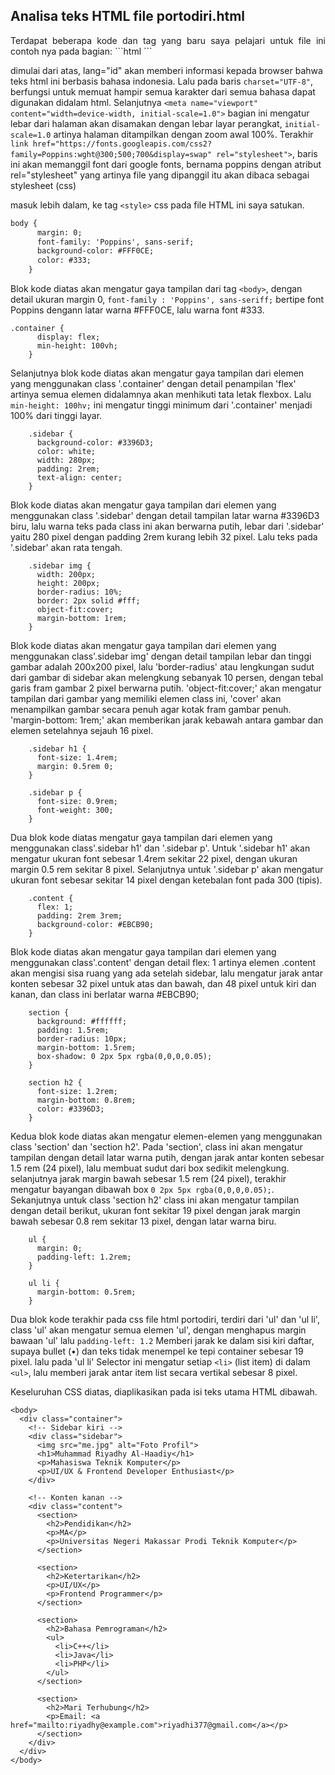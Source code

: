 ## Analisa teks HTML file portodiri.html
<p align="justify">
Terdapat beberapa kode dan tag yang baru saya pelajari untuk file ini
contoh nya pada bagian:
```html
<html lang="id">
<head>
  <meta charset="UTF-8">
  <meta name="viewport" content="width=device-width, initial-scale=1.0">
  <title>Portofolio</title>
  <link href="https://fonts.googleapis.com/css2?family=Poppins:wght@300;500;700&display=swap" rel="stylesheet">
</html>
```

dimulai dari atas, lang="id" akan memberi informasi kepada browser bahwa teks html ini berbasis bahasa indonesia. Lalu pada baris ```charset="UTF-8"```, berfungsi untuk memuat hampir semua karakter dari semua bahasa dapat digunakan didalam html. Selanjutnya ```<meta name="viewport" content="width=device-width, initial-scale=1.0">``` bagian ini mengatur lebar dari halaman akan disamakan dengan lebar layar perangkat, ```initial-scale=1.0``` artinya halaman ditampilkan dengan zoom awal 100%. Terakhir ```link href="https://fonts.googleapis.com/css2?family=Poppins:wght@300;500;700&display=swap" rel="stylesheet">```, baris ini akan memanggil font dari google fonts, bernama poppins dengan atribut rel="stylesheet" yang artinya file yang dipanggil itu akan dibaca sebagai stylesheet (css)

masuk lebih dalam, ke tag ```<style>``` css pada file HTML ini saya satukan. 
```html 
body {
      margin: 0;
      font-family: 'Poppins', sans-serif;
      background-color: #FFF0CE;
      color: #333;
    } 
```
Blok kode diatas akan mengatur gaya tampilan dari tag ```<body>```, dengan detail ukuran margin 0, ```font-family : 'Poppins', sans-seriff;``` bertipe font Poppins dengann latar warna #FFF0CE, lalu warna font #333.

```    
.container {
      display: flex;
      min-height: 100vh;
    }
```
Selanjutnya blok kode diatas akan mengatur gaya tampilan dari elemen yang menggunakan class '.container' dengan detail penampilan 'flex' artinya semua elemen didalamnya akan menhikuti tata letak flexbox. Lalu ```min-height: 100hv;``` ini mengatur tinggi minimum dari '.container' menjadi 100% dari tinggi layar.


```
    .sidebar {
      background-color: #3396D3;
      color: white;
      width: 280px;
      padding: 2rem;
      text-align: center;
    }
```

Blok kode diatas akan mengatur gaya tampilan dari elemen yang menggunakan class '.sidebar' dengan detail tampilan latar warna #3396D3 biru, lalu warna teks pada class ini akan berwarna putih, lebar dari '.sidebar' yaitu 280 pixel dengan padding 2rem kurang lebih 32 pixel. Lalu teks pada '.sidebar' akan rata tengah.

```
    .sidebar img {
      width: 200px;
      height: 200px;
      border-radius: 10%;
      border: 2px solid #fff;
      object-fit:cover;
      margin-bottom: 1rem;
    }
```

Blok kode diatas akan mengatur gaya tampilan dari elemen yang menggunakan class'.sidebar img' dengan detail tampilan lebar dan tinggi gambar adalah 200x200 pixel, lalu 'border-radius' atau lengkungan sudut dari gambar di sidebar akan melengkung sebanyak 10 persen, dengan tebal garis fram gambar 2 pixel berwarna putih. 'object-fit:cover;' akan mengatur tampilan dari gambar yang memiliki elemen class ini, 'cover' akan menampilkan gambar secara penuh agar kotak fram gambar penuh. 'margin-bottom: 1rem;' akan memberikan jarak kebawah antara gambar dan elemen setelahnya sejauh 16 pixel.

```
    .sidebar h1 {
      font-size: 1.4rem;
      margin: 0.5rem 0;
    }

    .sidebar p {
      font-size: 0.9rem;
      font-weight: 300;
    }
```
Dua blok kode diatas mengatur gaya tampilan dari elemen yang menggunakan class'.sidebar h1' dan '.sidebar p'. Untuk '.sidebar h1' akan mengatur ukuran font sebesar 1.4rem sekitar 22 pixel, dengan ukuran margin 0.5 rem sekitar 8 pixel. Selanjutnya untuk '.sidebar p' akan mengatur ukuran font sebesar sekitar 14 pixel dengan ketebalan font pada 300 (tipis).

```
    .content {
      flex: 1;
      padding: 2rem 3rem;
      background-color: #EBCB90;
    }
```
Blok kode diatas akan mengatur gaya tampilan dari elemen yang menggunakan class'.content' dengan detail flex: 1 artinya elemen .content akan mengisi sisa ruang yang ada setelah sidebar, lalu mengatur jarak antar konten sebesar 32 pixel untuk atas dan bawah, dan 48 pixel untuk kiri dan kanan, dan class ini berlatar warna #EBCB90;

```
    section {
      background: #ffffff;
      padding: 1.5rem;
      border-radius: 10px;
      margin-bottom: 1.5rem;
      box-shadow: 0 2px 5px rgba(0,0,0,0.05);
    }

    section h2 {
      font-size: 1.2rem;
      margin-bottom: 0.8rem;
      color: #3396D3;
    }
```
Kedua blok kode diatas akan mengatur elemen-elemen yang menggunakan class 'section' dan 'section h2'. Pada 'section', class ini akan mengatur tampilan dengan detail latar warna putih, dengan jarak antar konten sebesar 1.5 rem (24 pixel), lalu membuat sudut dari box sedikit melengkung. selanjutnya jarak margin bawah sebesar 1.5 rem (24 pixel), terakhir mengatur bayangan dibawah box ```0 2px 5px rgba(0,0,0,0.05);```. Sekanjutnya untuk class 'section h2' class ini akan mengatur tampilan dengan detail berikut, ukuran font sekitar 19 pixel dengan jarak margin bawah sebesar 0.8 rem sekitar 13 pixel, dengan latar warna biru. 

```
    ul {
      margin: 0;
      padding-left: 1.2rem;
    }

    ul li {
      margin-bottom: 0.5rem;
    }
```
Dua blok kode terakhir pada css file html portodiri, terdiri dari 'ul' dan 'ul li', class 'ul' akan mengatur semua elemen 'ul', dengan menghapus margin bawaan 'ul' lalu ```padding-left: 1.2``` Memberi jarak ke dalam sisi kiri daftar, supaya bullet (•) dan teks tidak menempel ke tepi container sebesar 19 pixel. lalu pada 'ul li' Selector ini mengatur setiap ```<li>``` (list item) di dalam ```<ul>```, lalu memberi jarak antar item list secara vertikal sebesar 8 pixel.

Keseluruhan CSS diatas, diaplikasikan pada isi teks utama HTML dibawah.

```
<body>
  <div class="container">
    <!-- Sidebar kiri -->
    <div class="sidebar">
      <img src="me.jpg" alt="Foto Profil">
      <h1>Muhammad Riyadhy Al-Haadiy</h1>
      <p>Mahasiswa Teknik Komputer</p>
      <p>UI/UX & Frontend Developer Enthusiast</p>
    </div>

    <!-- Konten kanan -->
    <div class="content">
      <section>
        <h2>Pendidikan</h2>
        <p>MA</p>
        <p>Universitas Negeri Makassar Prodi Teknik Komputer</p>
      </section>

      <section>
        <h2>Ketertarikan</h2>
        <p>UI/UX</p>
        <p>Frontend Programmer</p>
      </section>

      <section>
        <h2>Bahasa Pemrograman</h2>
        <ul>
          <li>C++</li>
          <li>Java</li>
          <li>PHP</li>
        </ul>
      </section>

      <section>
        <h2>Mari Terhubung</h2>
        <p>Email: <a href="mailto:riyadhy@example.com">riyadhi377@gmail.com</a></p>
      </section>
    </div>
  </div>
</body>
```
